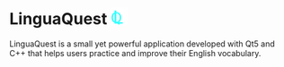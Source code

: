 # LinguaQuest <img src="./imagesREADME/logo.png" alt="logo" width="30" height="30" >
LinguaQuest is a small yet powerful application developed with Qt5 and C++ that helps users practice and improve their English vocabulary.
